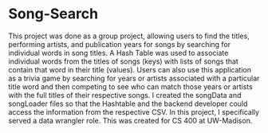 # Song-Search
This project was done as a group project, allowing users to find the titles, performing artists, and publication years for songs by searching for individual words in song titles. A Hash Table was used to associate individual words from the titles of songs (keys) with lists of songs that contain that word in their title (values). Users can also use this application as a trivia game by searching for years or artists associated with a particular title word and then competing to see who can match those years or artists with the full titles of their respective songs.
I created the songData and songLoader files so that the Hashtable and the backend developer could access the information from the respective CSV. In this project, I specifically served a data wrangler role. This was created for CS 400 at UW-Madison.
